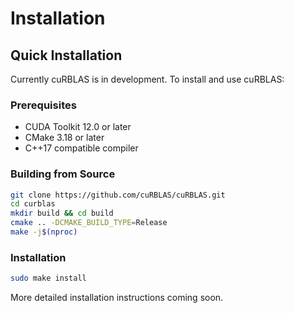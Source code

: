 # Installation

## Quick Installation

Currently cuRBLAS is in development. To install and use cuRBLAS:

### Prerequisites

- CUDA Toolkit 12.0 or later
- CMake 3.18 or later
- C++17 compatible compiler

### Building from Source

```bash
git clone https://github.com/cuRBLAS/cuRBLAS.git
cd curblas
mkdir build && cd build
cmake .. -DCMAKE_BUILD_TYPE=Release
make -j$(nproc)
```

### Installation

```bash
sudo make install
```

More detailed installation instructions coming soon. 